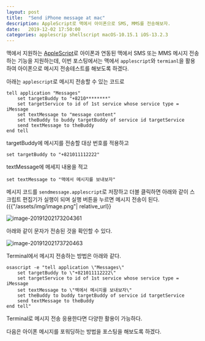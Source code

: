 ```yaml
---
layout: post
title:  "Send iPhone message at mac"
description: AppleScript로 맥에서 아이폰으로 SMS, MMS를 전송해보자.
date:   2019-12-02 17:50:00
categories: applescrip shellscript macOS-10.15.1 iOS-13.2.3
---
```


맥에서 지원하는 [AppleScript]([https://ko.wikipedia.org/wiki/%EC%95%A0%ED%94%8C%EC%8A%A4%ED%81%AC%EB%A6%BD%ED%8A%B8](https://ko.wikipedia.org/wiki/애플스크립트))로 아이폰과 연동된 맥에서 SMS 또는 MMS 메시지 전송하는 기능을 지원하는데, 이번 포스팅에서는 맥에서 `applescript`와 `termianl`을 활용하여 아이폰으로 메시지 전송테스트를 해보도록 하겠다.


아래는 `applescript`로 메시지 전송할 수 있는 코드로

```applescript
tell application "Messages"
	set targetBuddy to "+8210********"
	set targetService to id of 1st service whose service type = iMessage
	set textMessage to "message content"
	set theBuddy to buddy targetBuddy of service id targetService
	send textMessage to theBuddy
end tell
```

targetBuddy에 메시지를 전송할 대상 번호를 적용하고
```applescript
set targetBuddy to "+821011112222"
```

textMessage에 메세지 내용을 적고
```applescript
set textMessage to "맥에서 메시지를 보내보자"
```

메시지 코드를 `sendmessage.applescript`로 저장하고 더블 클릭하면 아래와 같이 스크립트 편집기가 실행이 되며 실행 버튼을 누르면 메시지 전송이 된다.
({{"/assets/img/image.png"| relative_url}}

![image-20191202173204361]({{"/assets/image/posts/2019-12-02-applescript-send-message/image-20191202173204361.png"|relative_url}})

아래와 같이 문자가 전송된 것을 확인할 수 있다.

![image-20191202173720463]({{"/assets/image/posts/2019-12-02-applescript-send-message/image-20191202173720463.png"|relative_url}})


Terminal에서 메시지 전송하는 방법은 아래와 같다.

```applescript
osascript -e "tell application \"Messages\"
	set targetBuddy to \"+821011112222\"
	set targetService to id of 1st service whose service type = iMessage
	set textMessage to \"맥에서 메시지를 보내보자\"
	set theBuddy to buddy targetBuddy of service id targetService
	send textMessage to theBuddy
end tell"
```

Terminal로 메시지 전송 응용한다면 다양한 활용이 가능하다.


다음은 아이폰 메시지를 포워딩하는 방법을 포스팅을 해보도록 하겠다.




